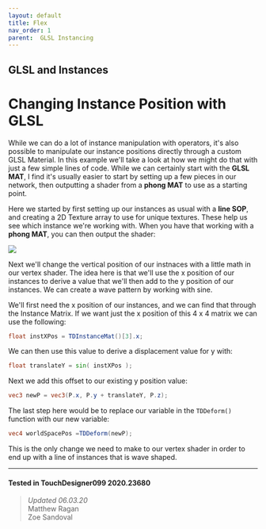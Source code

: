 ```yaml
---
layout: default
title: Flex
nav_order: 1
parent:  GLSL Instancing
---
```


## GLSL and Instances
# Changing Instance Position with GLSL

While we can do a lot of instance manipulation with operators, it's also possible to manipulate our instance positions directly through a custom GLSL Material. In this example we'll take a look at how we might do that with just a few simple lines of code. While we can certainly start with the **GLSL MAT**, I find it's usually easier to start by setting up a few pieces in our network, then outputting a shader from a **phong MAT** to use as a starting point.

Here we started by first setting up our instances as usual with a **line SOP**, and creating a 2D Texture array to use for unique textures. These help us see which instance we're working with. When you have that working with a **phong MAT**, you can then output the shader:

![](../../assets/img/glsl-and-instancing/changing-instance-pos/changing-instance-pos-01.gif)

Next we'll change the vertical position of our instnaces with a little math in our vertex shader. The idea here is that we'll use the x position of our instances to derive a value that we'll then add to the y position of our instances. We can create a wave pattern by working with sine.

We'll first need the x position of our instances, and we can find that through the Instance Matrix. If we want just the x position of this 4 x 4 matrix we can use the following:

```glsl
float instXPos = TDInstanceMat()[3].x;
```

We can then use this value to derive a displacement value for y with:

```glsl
float translateY = sin( instXPos );
```

Next we add this offset to our existing y position value:

```glsl
vec3 newP = vec3(P.x, P.y + translateY, P.z);
```

The last step here would be to replace our variable in the `TDDeform()` function with our new variable:

```glsl
vec4 worldSpacePos =TDDeform(newP);
```

This is the only change we need to make to our vertex shader in order to end up with a line of instances that is wave shaped. 

---

#### Tested in TouchDesigner099 2020.23680 
>*Updated 06.03.20*  
Matthew Ragan  
Zoe Sandoval  